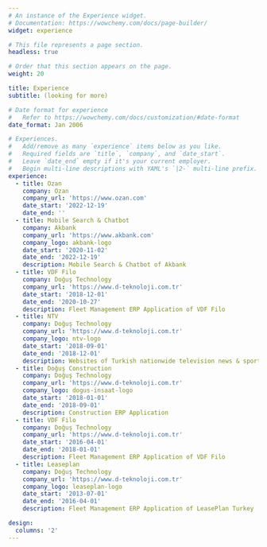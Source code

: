```yaml
---
# An instance of the Experience widget.
# Documentation: https://wowchemy.com/docs/page-builder/
widget: experience

# This file represents a page section.
headless: true

# Order that this section appears on the page.
weight: 20

title: Experience
subtitle: (looking for more)

# Date format for experience
#   Refer to https://wowchemy.com/docs/customization/#date-format
date_format: Jan 2006

# Experiences.
#   Add/remove as many `experience` items below as you like.
#   Required fields are `title`, `company`, and `date_start`.
#   Leave `date_end` empty if it's your current employer.
#   Begin multi-line descriptions with YAML's `|2-` multi-line prefix.
experience:
  - title: Ozan
    company: Ozan
    company_url: 'https://www.ozan.com'
    date_start: '2022-12-19'
    date_end: ''
  - title: Mobile Search & Chatbot
    company: Akbank
    company_url: 'https://www.akbank.com'
    company_logo: akbank-logo
    date_start: '2020-11-02'
    date_end: '2022-12-19'
    description: Mobile Search & Chatbot of Akbank
  - title: VDF Filo
    company: Doğuş Technology
    company_url: 'https://www.d-teknoloji.com.tr'
    date_start: '2018-12-01'
    date_end: '2020-10-27'
    description: Fleet Management ERP Application of VDF Filo
  - title: NTV
    company: Doğuş Technology
    company_url: 'https://www.d-teknoloji.com.tr'
    company_logo: ntv-logo
    date_start: '2018-09-01'
    date_end: '2018-12-01'
    description: Websites of Turkish nationwide television news & sport channels ntv.com.tr & ntvspor.net
  - title: Doğuş Construction
    company: Doğuş Technology
    company_url: 'https://www.d-teknoloji.com.tr'
    company_logo: dogus-insaat-logo
    date_start: '2018-01-01'
    date_end: '2018-09-01'
    description: Construction ERP Application
  - title: VDF Filo
    company: Doğuş Technology
    company_url: 'https://www.d-teknoloji.com.tr'
    date_start: '2016-04-01'
    date_end: '2018-01-01'
    description: Fleet Management ERP Application of VDF Filo
  - title: Leaseplan
    company: Doğuş Technology
    company_url: 'https://www.d-teknoloji.com.tr'
    company_logo: leaseplan-logo
    date_start: '2013-07-01'
    date_end: '2016-04-01'
    description: Fleet Management ERP Application of LeasePlan Turkey

design:
  columns: '2'
---
```

